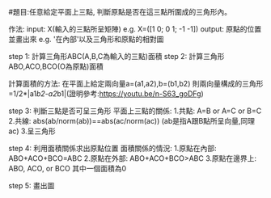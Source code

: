 #題目:任意給定平面上三點, 判斷原點是否在這三點所圍成的三角形內。

作法:
input: X(輸入的三點所呈矩陣) e.g. X=([1 0; 0 1; -1 -1])
output: 原點的位置並畫出來 e.g. '在內部'以及三角形和原點的相對圖

step 1: 計算三角形ABC(A,B,C為輸入的三點)面積
step 2: 計算三角形ABO,ACO,BCO(O為原點)面積

計算面積的方法:
在平面上給定兩向量a=(a1,a2),b=(b1,b2)
則兩向量構成的三角形=1/2*|a1*b2-a2*b1|(證明參考:https://youtu.be/n-S63_goDFg)

step 3: 判斷三點是否可呈三角形
平面上三點的關係:
1.共點: A=B or A=C or B=C
2.共線: abs(ab/norm(ab))==abs(ac/norm(ac)) (ab是指A跟B點所呈向量,同理ac)
3.呈三角形

step 4: 利用面積關係求出原點位置
面積關係的情況:
1.原點在內部: ABO+ACO+BCO=ABC
2.原點在外部: ABO+ACO+BCO>ABC
3.原點在邊界上: ABO, ACO, or BCO 其中一個面積為0

step 5: 畫出圖
